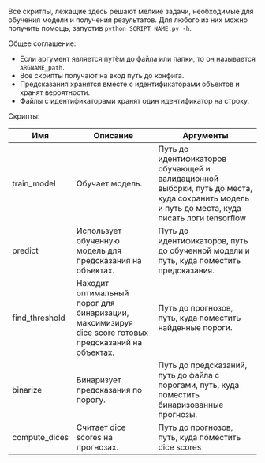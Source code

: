 Все скритпы, лежащие здесь решают мелкие задачи, необходимые для обучения модели и получения результатов. Для любого из них можно получить помощь, запустив `python SCRIPT_NAME.py -h`.

Общее соглашение:
- Если аргумент является путём до файла или папки, то он называется `ARGNAME_path`.
- Все скрипты получают на вход путь до конфига.
- Предсказания хранятся вместе с идентификаторами объектов и хранят вероятности.
- Файлы с идентификаторами хранят один идентификатор на строку.

Скрипты:

| Имя | Описание| Аргументы |
| --- | ------- | --------- |
| train_model | Обучает модель.| Путь до идентификаторов обучающей и валидационной выборки, путь до места, куда сохранить модель и путь до места, куда писать логи tensorflow |
| predict | Использует обученную модель для предсказания на объектах. | Путь до идентификаторов, путь до обученной модели и путь, куда поместить предсказания. |
| find_threshold | Находит оптимальный порог для бинаризации, максимизируя dice score готовых предсказаний на объектах. | Путь до прогнозов, путь, куда поместить найденные пороги.
| binarize | Бинаризует предсказания по порогу. | Путь до предсказаний, путь до файла с порогами, путь, куда поместить бинаризованные прогнозы. |
| compute_dices | Считает dice scores на прогнозах. | Путь до прогнозов, путь, куда поместить dice scores |
